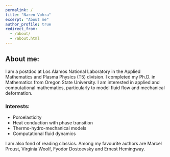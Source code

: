 ```yaml
---
permalink: /
title: "Naren Vohra"
excerpt: "About me"
author_profile: true
redirect_from: 
  - /about/
  - /about.html
---
```

## About me:

I am a postdoc at Los Alamos National Laboratory in the Applied Mathematics and Plasma Physics (T5) division. I completed my Ph.D. in Mathematics from Oregon State University. I am interested in applied and computational mathematics, particularly to model fluid flow and mechanical deformation. 

### Interests: 
- Poroelasticity
- Heat conduction with phase transition
- Thermo-hydro-mechanical models
- Computational fluid dynamics

I am also fond of reading classics. Among my favourite authors are Marcel Proust, Virginia Woolf, Fyodor Dostoevsky and Ernest Hemingway.

